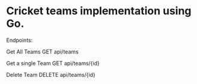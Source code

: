 # Cricket teams implementation using Go. 

Endpoints:

Get All Teams
GET api/teams

Get a single Team
GET api/teams/{id}

Delete Team
DELETE api/teams/{id}
